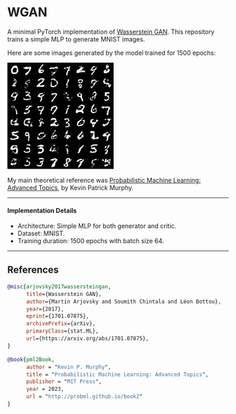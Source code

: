 # WGAN

A minimal PyTorch implementation of [Wasserstein GAN](https://arxiv.org/abs/1701.07875). This repository trains a simple MLP to generate MNIST images.

Here are some images generated by the model trained for 1500 epochs:

![image](samples/0.png)


My main theoretical reference was [Probabilistic Machine Learning: Advanced Topics](https://probml.github.io/pml-book/book2.html), by Kevin Patrick Murphy.


---

#### Implementation Details

- Architecture: Simple MLP for both generator and critic.
- Dataset: MNIST.
- Training duration: 1500 epochs with batch size 64.

---

## References

```bibtex
@misc{arjovsky2017wassersteingan,
      title={Wasserstein GAN}, 
      author={Martin Arjovsky and Soumith Chintala and Léon Bottou},
      year={2017},
      eprint={1701.07875},
      archivePrefix={arXiv},
      primaryClass={stat.ML},
      url={https://arxiv.org/abs/1701.07875}, 
}
```

```bibtex
@book{pml2Book,
      author = "Kevin P. Murphy",
      title = "Probabilistic Machine Learning: Advanced Topics",
      publisher = "MIT Press",
      year = 2023,
      url = "http://probml.github.io/book2"
}
```